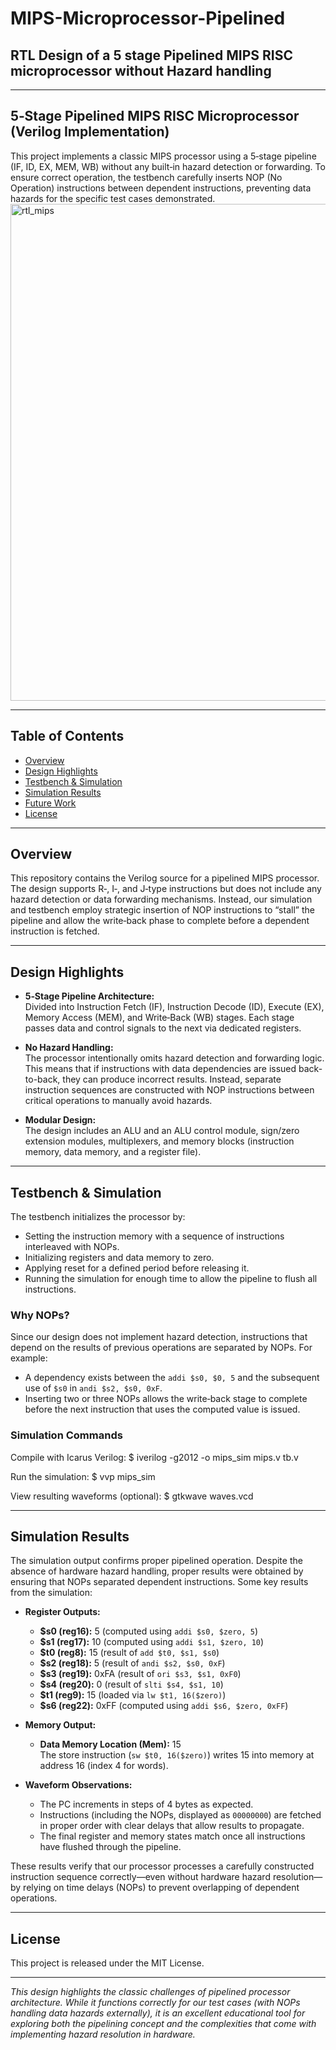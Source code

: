 # MIPS-Microprocessor-Pipelined
RTL Design of a 5 stage Pipelined MIPS RISC microprocessor without Hazard handling
---
-----------------------------------------------------------
## 5‑Stage Pipelined MIPS RISC Microprocessor (Verilog Implementation)
This project implements a classic MIPS processor using a 5‑stage pipeline (IF, ID, EX, MEM, WB) without any built‑in hazard detection or forwarding. To ensure correct operation, the testbench carefully inserts NOP (No Operation) instructions between dependent instructions, preventing data hazards for the specific test cases demonstrated.
<img width="795" alt="rtl_mips" src="https://github.com/user-attachments/assets/1ec3f2ca-ef4e-4e9f-be46-b271c9e72ed1" />


-----------------------------------------------------------
## Table of Contents

- [Overview](#overview)
- [Design Highlights](#design-highlights)
- [Testbench & Simulation](#testbench--simulation)
- [Simulation Results](#simulation-results)
- [Future Work](#future-work)
- [License](#license)

-----------------------------------------------------------
## Overview

This repository contains the Verilog source for a pipelined MIPS processor. The design supports R‑, I‑, and J‑type instructions but does not include any hazard detection or data forwarding mechanisms. Instead, our simulation and testbench employ strategic insertion of NOP instructions to “stall” the pipeline and allow the write‑back phase to complete before a dependent instruction is fetched.

-----------------------------------------------------------
## Design Highlights

- **5‑Stage Pipeline Architecture:**  
  Divided into Instruction Fetch (IF), Instruction Decode (ID), Execute (EX), Memory Access (MEM), and Write‑Back (WB) stages. Each stage passes data and control signals to the next via dedicated registers.

- **No Hazard Handling:**  
  The processor intentionally omits hazard detection and forwarding logic. This means that if instructions with data dependencies are issued back-to-back, they can produce incorrect results. Instead, separate instruction sequences are constructed with NOP instructions between critical operations to manually avoid hazards.

- **Modular Design:**  
  The design includes an ALU and an ALU control module, sign/zero extension modules, multiplexers, and memory blocks (instruction memory, data memory, and a register file).

-----------------------------------------------------------
## Testbench & Simulation

The testbench initializes the processor by:

-  Setting the instruction memory with a sequence of instructions interleaved with NOPs.  
-  Initializing registers and data memory to zero.  
-  Applying reset for a defined period before releasing it.  
-  Running the simulation for enough time to allow the pipeline to flush all instructions.

### Why NOPs?
Since our design does not implement hazard detection, instructions that depend on the results of previous operations are separated by NOPs. For example:
- A dependency exists between the `addi $s0, $0, 5` and the subsequent use of `$s0` in `andi $s2, $s0, 0xF`.  
- Inserting two or three NOPs allows the write‑back stage to complete before the next instruction that uses the computed value is issued.

### Simulation Commands

Compile with Icarus Verilog:
  $ iverilog -g2012 -o mips_sim mips.v tb.v

Run the simulation:
  $ vvp mips_sim

View resulting waveforms (optional):
  $ gtkwave waves.vcd

-----------------------------------------------------------
## Simulation Results

The simulation output confirms proper pipelined operation. Despite the absence of hardware hazard handling, proper results were obtained by ensuring that NOPs separated dependent instructions. Some key results from the simulation:

- **Register Outputs:**
  - **$s0 (reg16):** 5 (computed using `addi $s0, $zero, 5`)
  - **$s1 (reg17):** 10 (computed using `addi $s1, $zero, 10`)
  - **$t0 (reg8):** 15 (result of `add $t0, $s1, $s0`)
  - **$s2 (reg18):** 5 (result of `andi $s2, $s0, 0xF`)
  - **$s3 (reg19):** 0xFA (result of `ori $s3, $s1, 0xF0`)
  - **$s4 (reg20):** 0 (result of `slti $s4, $s1, 10`)
  - **$t1 (reg9):** 15 (loaded via `lw $t1, 16($zero)`)
  - **$s6 (reg22):** 0xFF (computed using `addi $s6, $zero, 0xFF`)

- **Memory Output:**
  - **Data Memory Location (Mem):** 15  
    The store instruction (`sw $t0, 16($zero)`) writes 15 into memory at address 16 (index 4 for words).

- **Waveform Observations:**
  - The PC increments in steps of 4 bytes as expected.
  - Instructions (including the NOPs, displayed as `00000000`) are fetched in proper order with clear delays that allow results to propagate.
  - The final register and memory states match once all instructions have flushed through the pipeline.

These results verify that our processor processes a carefully constructed instruction sequence correctly—even without hardware hazard resolution—by relying on time delays (NOPs) to prevent overlapping of dependent operations.

-----------------------------------------------------------
## License

This project is released under the MIT License.

-----------------------------------------------------------
*This design highlights the classic challenges of pipelined processor architecture. While it functions correctly for our test cases (with NOPs handling data hazards externally), it is an excellent educational tool for exploring both the pipelining concept and the complexities that come with implementing hazard resolution in hardware.*
